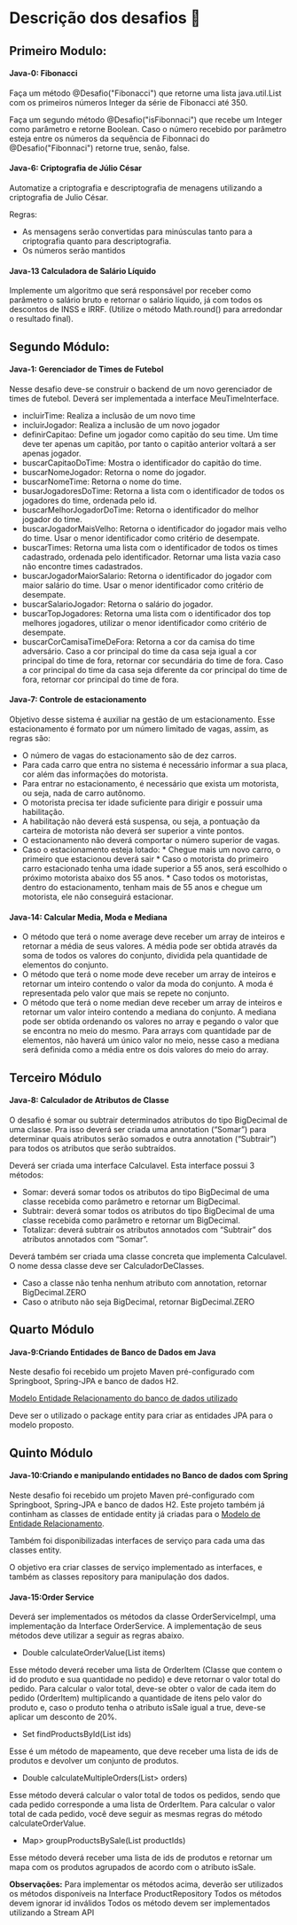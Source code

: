 # Descrição dos desafios :memo:

## Primeiro Modulo:

#### Java-0: Fibonacci

Faça um método @Desafio("Fibonacci") que retorne uma lista java.util.List com os primeiros números Integer da série de Fibonacci até 350.

Faça um segundo método @Desafio("isFibonnaci") que recebe um Integer como parâmetro e retorne Boolean. Caso o número recebido por parâmetro esteja entre os números da sequência de Fibonnaci do @Desafio("Fibonnaci") retorne true, senão, false.

#### Java-6: Criptografia de Júlio César
Automatize a criptografia e descriptografia de menagens utilizando a criptografia de Julio César.

Regras:
- As mensagens serão convertidas para minúsculas tanto para a criptografia quanto para descriptografia.
- Os números serão mantidos

#### Java-13 Calculadora de Salário Líquido

Implemente um algoritmo que será responsável por receber como parâmetro o salário bruto e retornar o salário líquido, já com todos os descontos de INSS e IRRF. (Utilize o método Math.round() para arredondar o resultado final).

## Segundo Módulo:

#### Java-1: Gerenciador de Times de Futebol

Nesse desafio deve-se construir o backend de um novo gerenciador de times de futebol.
Deverá ser implementada a interface MeuTimeInterface.

- incluirTime: Realiza a inclusão de um novo time
- incluirJogador: Realiza a inclusão de um novo jogador
- definirCapitao: Define um jogador como capitão do seu time. Um time deve ter apenas um capitão, por tanto o capitão anterior voltará a ser apenas jogador.
- buscarCapitaoDoTime: Mostra o identificador do capitão do time.
- buscarNomeJogador: Retorna o nome do jogador.
- buscarNomeTime: Retorna o nome do time.
- busarJogadoresDoTime: Retorna a lista com o identificador de todos os jogadores do time, ordenada pelo id.
- buscarMelhorJogadorDoTime: Retorna o identificador do melhor jogador do time.
- buscarJogadorMaisVelho: Retorna o identificador do jogador mais velho do time. Usar o menor identificador como critério de desempate.
- buscarTimes: Retorna uma lista com o identificador de todos os times cadastrado, ordenada pelo identificador. Retornar uma lista vazia caso não encontre times cadastrados.
- buscarJogadorMaiorSalario: Retorna o identificador do jogador com maior salário do time. Usar o menor identificador como critério de desempate.
- buscarSalarioJogador: Retorna o salário do jogador.
- buscarTopJogadores: Retorna uma lista com o identificador dos top melhores jogadores, utilizar o menor identificador como critério de desempate.
- buscarCorCamisaTimeDeFora: Retorna a cor da camisa do time adversário. Caso a cor principal do time da casa seja igual a cor principal do time de fora, retornar cor secundária do time de fora. Caso a cor principal do time da casa seja diferente da cor principal do time de fora, retornar cor principal do time de fora.

#### Java-7: Controle de estacionamento

Objetivo desse sistema é auxiliar na gestão de um estacionamento. Esse estacionamento é formato por um número limitado de vagas, assim, as regras são:

- O número de vagas do estacionamento são de dez carros.
- Para cada carro que entra no sistema é necessário informar a sua placa, cor além das informações do motorista.
- Para entrar no estacionamento, é necessário que exista um motorista, ou seja, nada de carro autônomo.
- O motorista precisa ter idade suficiente para dirigir e possuir uma habilitação.
- A habilitação não deverá está suspensa, ou seja, a pontuação da carteira de motorista não deverá ser superior a vinte pontos.
- O estacionamento não deverá comportar o número superior de vagas.
- Caso o estacionamento esteja lotado: * Chegue mais um novo carro, o primeiro que estacionou deverá sair * Caso o motorista do primeiro carro estacionado tenha uma idade superior a 55 anos, será escolhido o próximo motorista abaixo dos 55 anos. * Caso todos os motoristas, dentro do estacionamento, tenham mais de 55 anos e chegue um motorista, ele não conseguirá estacionar.

#### Java-14: Calcular Media, Moda e Mediana

- O método que terá o nome average deve receber um array de inteiros e retornar a média de seus valores. A média pode ser obtida através da soma de todos os valores do conjunto, dividida pela quantidade de elementos do conjunto.
- O método que terá o nome mode deve receber um array de inteiros e retornar um inteiro contendo o valor da moda do conjunto. A moda é representada pelo valor que mais se repete no conjunto.
- O método que terá o nome median deve receber um array de inteiros e retornar um valor inteiro contendo a mediana do conjunto. A mediana pode ser obtida ordenando os valores no array e pegando o valor que se encontra no meio do mesmo. Para arrays com quantidade par de elementos, não haverá um único valor no meio, nesse caso a mediana será definida como a média entre os dois valores do meio do array.


## Terceiro Módulo

#### Java-8: Calculador de Atributos de Classe

O desafio é somar ou subtrair determinados atributos do tipo BigDecimal de uma classe. Pra isso deverá ser criada uma annotation (“Somar”) para determinar quais atributos serão somados e outra annotation (“Subtrair”) para todos os atributos que serão subtraídos.

Deverá ser criada uma interface Calculavel. Esta interface possui 3 métodos:

- Somar: deverá somar todos os atributos do tipo BigDecimal de uma classe recebida como parâmetro e retornar um BigDecimal.
- Subtrair: deverá somar todos os atributos do tipo BigDecimal de uma classe recebida como parâmetro e retornar um BigDecimal.
- Totalizar: deverá subtrair os atributos annotados com “Subtrair” dos atributos annotados com “Somar”.

Deverá também ser criada uma classe concreta que implementa Calculavel. O nome dessa classe deve ser CalculadorDeClasses.

- Caso a classe não tenha nenhum atributo com annotation, retornar BigDecimal.ZERO
- Caso o atributo não seja BigDecimal, retornar BigDecimal.ZERO


## Quarto Módulo

#### Java-9:Criando Entidades de Banco de Dados em Java

Neste desafio foi recebido um projeto Maven pré-configurado com Springboot, Spring-JPA e banco de dados H2. 

[Modelo Entidade Relacionamento do banco de dados utilizado](https://codenation-challenges.s3-us-west-1.amazonaws.com/java-9/codenation-sample.png)

Deve ser o utilizado o package entity para criar as entidades JPA para o modelo proposto.


## Quinto Módulo

#### Java-10:Criando e manipulando entidades no Banco de dados com Spring

Neste desafio foi recebido um projeto Maven pré-configurado com Springboot, Spring-JPA e banco de dados H2. Este projeto também já continham as classes de entidade entity já criadas para o [Modelo de Entidade Relacionamento](https://codenation-challenges.s3-us-west-1.amazonaws.com/java-10/codenation-sample-2.png).

Também foi disponibilizadas interfaces de serviço para cada uma das classes entity. 

O objetivo era criar classes de serviço implementado as interfaces, e também as classes repository para manipulação dos dados.

#### Java-15:Order Service

Deverá ser implementados os métodos da classe OrderServiceImpl, uma implementação da Interface OrderService. A implementação de seus métodos deve utilizar a seguir as regras abaixo.

 - Double calculateOrderValue(List items)

Esse método deverá receber uma lista de OrderItem (Classe que contem o id do produto e sua quantidade no pedido) e deve retornar o valor total do pedido. Para calcular o valor total, deve-se obter o valor de cada item do pedido (OrderItem) multiplicando a quantidade de itens pelo valor do produto e, caso o produto tenha o atributo isSale igual a true, deve-se aplicar um desconto de 20%.

 - Set findProductsById(List ids)

Esse é um método de mapeamento, que deve receber uma lista de ids de produtos e devolver um conjunto de produtos.

 - Double calculateMultipleOrders(List> orders)

Esse método deverá calcular o valor total de todos os pedidos, sendo que cada pedido corresponde a uma lista de OrderItem. Para calcular o valor total de cada pedido, você deve seguir as mesmas regras do método calculateOrderValue.

 - Map> groupProductsBySale(List productIds)

Esse método deverá receber uma lista de ids de produtos e retornar um mapa com os produtos agrupados de acordo com o atributo isSale.

**Observações:** Para implementar os métodos acima, deverão ser utilizados os métodos disponíveis na Interface ProductRepository Todos os métodos devem ignorar id inválidos Todos os método devem ser implementados utilizando a Stream API
